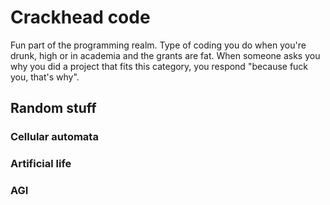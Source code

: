 # Crackhead code

Fun part of the programming realm. Type of coding you do when you're drunk, high or in academia and the grants are fat. When someone asks you why you did a project that fits this category, you respond "because fuck you, that's why".

## Random stuff

### Cellular automata

### Artificial life

### AGI

### 